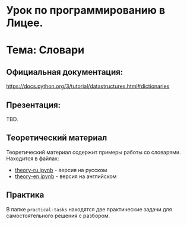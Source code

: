 # Урок по программированию в Лицее.
# Тема: Словари

## Официальная документация: 

https://docs.python.org/3/tutorial/datastructures.html#dictionaries 

## Презентация: 

TBD.

## Теоретический материал

Теоретический материал содержит примеры работы со словарями.
Находится в файлах:
- [theory-ru.ipynb](theory-en.ipynb) - версия на русском
- [theory-en.ipynb](theory-ru.ipynb) - версия на английском

## Практика

В папке `practical-tasks` находятся две практические задачи для самостоятельного решения с разбором.


